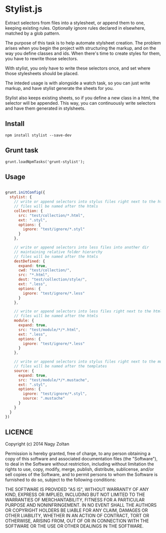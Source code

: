 Stylist.js
=========

Extract selectors from files into a stylesheet,
or append them to one, keeping existing rules.
Optionally ignore rules declared in elsewhere,
matched by a glob pattern.

The purpose of this task is to help automate stylsheet creation.
The problem arises when you begin the project with structuring
the markup, and on the way you define classes and ids.
When there's time to create styles for them, you have to rewrite those selectors.

With stylist, you only have to write these selectors once, and set where those stylesheets should be placed.

The inteded usage is with alongside a watch task,
so you can just write markup, and have stylist generate the sheets for you.

Stylist also keeps existing sheets, so if you define a new class in a html, the selector will be appended.
This way, you can continuously write selectors and have them generated in stylsheets.

## Install

    npm install stylist --save-dev

## Grunt task

    grunt.loadNpmTasks('grunt-stylist');

## Usage


```js

grunt.initConfig({
  stylist: {
    // write or append selectors into stylus files right next to the htmls
    // files will be named after the htmls
    collection: {
      src: "test/collection/*.html",
      ext: ".styl",
      options: {
        ignore: "test/ignore/*.styl"
      }
    },

    // write or append selectors into less files into another dir
    // maintaining relative folder hierarchy
    // files will be named after the htmls
    destDefined: {
      expand: true,
      cwd: "test/collection/",
      src: "*.html",
      dest: "test/collection/style/",
      ext: ".less",
      options: {
        ignore: "test/ignore/*.less"
      }
    },

    // write or append selectors into less files right next to the htmls
    // files will be named after the htmls
    module: {
      expand: true,
      src: "test/module/*/*.html",
      ext: ".less",
      options: {
        ignore: "test/ignore/*.less"
      }
    },

    // write or append selectors into stylus files right next to the mustache templates
    // files will be named after the templates
    source: {
      expand: true,
      src: "test/module/*/*.mustache",
      ext: ".styl",
      options: {
        ignore: "test/ignore/*.styl",
        source: ".mustache"
      }
    }
  }
})

```

## LICENCE

Copyright (c) 2014 Nagy Zoltan

Permission is hereby granted, free of charge, to any person obtaining a copy
of this software and associated documentation files (the "Software"), to deal
in the Software without restriction, including without limitation the rights
to use, copy, modify, merge, publish, distribute, sublicense, and/or sell
copies of the Software, and to permit persons to whom the Software is
furnished to do so, subject to the following conditions:

THE SOFTWARE IS PROVIDED "AS IS", WITHOUT WARRANTY OF ANY KIND, EXPRESS OR
IMPLIED, INCLUDING BUT NOT LIMITED TO THE WARRANTIES OF MERCHANTABILITY,
FITNESS FOR A PARTICULAR PURPOSE AND NONINFRINGEMENT. IN NO EVENT SHALL THE
AUTHORS OR COPYRIGHT HOLDERS BE LIABLE FOR ANY CLAIM, DAMAGES OR OTHER
LIABILITY, WHETHER IN AN ACTION OF CONTRACT, TORT OR OTHERWISE, ARISING FROM,
OUT OF OR IN CONNECTION WITH THE SOFTWARE OR THE USE OR OTHER DEALINGS IN THE
SOFTWARE.